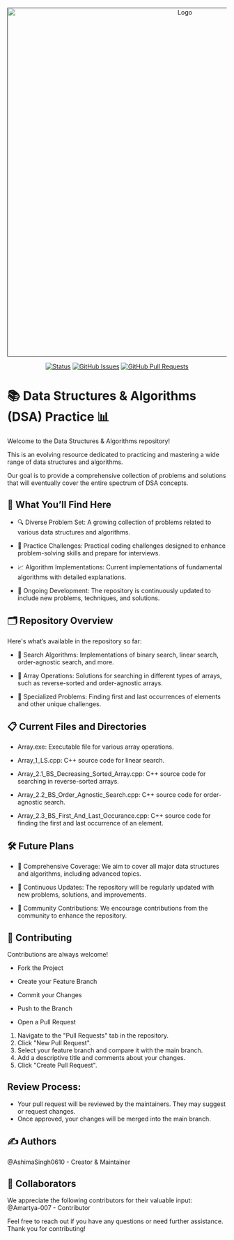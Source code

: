 <p align="center">
  <a href="" rel="noopener">
    <img width=800px height=800px src="https://media.licdn.com/dms/image/C5622AQHk7RgXgxrOgQ/feedshare-shrink_800/0/1676361265109?e=2147483647&v=beta&t=fB9Djaq41Qj_1BHxoIKcKEQQldWniuLjZ54WtRhPh3Y" alt="Logo">
  </a>
</p>


<div align="center">

[![Status](https://img.shields.io/badge/status-active-success.svg)]()
[![GitHub Issues](https://img.shields.io/github/issues/AshimaSingh0610/Data_Structures_And_Algorithms.svg)](https://github.com/AshimaSingh0610/Data_Structures_And_Algorithms/issues)
[![GitHub Pull Requests](https://img.shields.io/github/issues-pr/AshimaSingh0610/Data_Structures_And_Algorithms.svg)](https://github.com/AshimaSingh0610/Data_Structures_And_Algorithms/pulls)

</div>

# 📚 Data Structures & Algorithms (DSA) Practice 📊

Welcome to the Data Structures & Algorithms repository!

This is an evolving resource dedicated to practicing and mastering a wide range of data structures and algorithms.


Our goal is to provide a comprehensive collection of problems and solutions that will eventually cover the entire spectrum of DSA concepts.



## 🚀 What You’ll Find Here

- 🔍 Diverse Problem Set: A growing collection of problems related to various data structures and algorithms.


- 🧠 Practice Challenges: Practical coding challenges designed to enhance problem-solving skills and prepare for interviews.


- 📈 Algorithm Implementations: Current implementations of fundamental algorithms with detailed explanations.


- 💬 Ongoing Development: The repository is continuously updated to include new problems, techniques, and solutions.
## 🗂️ Repository Overview


Here's what’s available in the repository so far:

- 🔎 Search Algorithms: Implementations of binary search, linear search, order-agnostic search, and more.


- 🔢 Array Operations: Solutions for searching in different types of arrays, such as reverse-sorted and order-agnostic arrays.


- 🔄 Specialized Problems: Finding first and last occurrences of elements and other unique challenges.

## 📋 Current Files and Directories


- Array.exe: Executable file for various array operations.

- Array_1_LS.cpp: C++ source code for linear search.

- Array_2.1_BS_Decreasing_Sorted_Array.cpp: C++ source code for searching in reverse-sorted arrays.

- Array_2.2_BS_Order_Agnostic_Search.cpp: C++ source code for order-agnostic search.

- Array_2.3_BS_First_And_Last_Occurance.cpp: C++ source code for finding the first and last occurrence of an element.

## 🛠️ Future Plans

- 🌟 Comprehensive Coverage: We aim to cover all major data structures and algorithms, including advanced topics.

- 🔄 Continuous Updates: The repository will be regularly updated with new problems, solutions, and improvements.

- 🔧 Community Contributions: We encourage contributions from the community to enhance the repository.
  

## 🙌 Contributing

Contributions are always welcome!

- Fork the Project

- Create your Feature Branch
  
- Commit your Changes

- Push to the Branch

- Open a Pull Request
1. Navigate to the "Pull Requests" tab in the repository.
2. Click "New Pull Request".
3. Select your feature branch and compare it with the main branch.
4. Add a descriptive title and comments about your changes.
5. Click "Create Pull Request".

   
## Review Process:
- Your pull request will be reviewed by the maintainers. They may suggest or request changes.
- Once approved, your changes will be merged into the main branch.

## ✍️ Authors
@AshimaSingh0610 - Creator & Maintainer

## 🤝 Collaborators
We appreciate the following contributors for their valuable input:
@Amartya-007 - Contributor


Feel free to reach out if you have any questions or need further assistance. Thank you for contributing!


